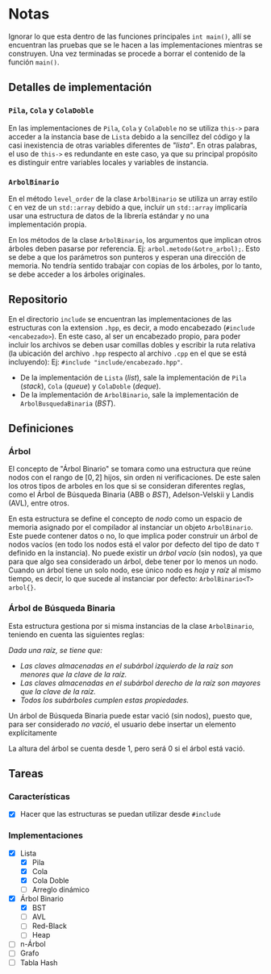 # Notas

Ignorar lo que esta dentro de las funciones principales `int main()`, allí se encuentran las pruebas que se le hacen a las implementaciones mientras se construyen. Una vez terminadas se procede a borrar el contenido de la función `main()`.

## Detalles de implementación

### `Pila`, `Cola` y `ColaDoble`

En las implementaciones de `Pila`, `Cola` y `ColaDoble` no se utiliza `this->` para acceder a la instancia base de `Lista` debido a la sencillez del código y la casi inexistencia de otras variables diferentes de _"lista"_. En otras palabras, el uso de `this->` es redundante en este caso, ya que su principal propósito es distinguir entre variables locales y variables de instancia.

### `ArbolBinario`

En el método `level_order` de la clase `ArbolBinario` se utiliza un array estilo `C` en vez de un `std::array` debido a que, incluir un `std::array` implicaría usar una estructura de datos de la librería estándar y no una implementación propia.

En los métodos de la clase `ArbolBinario`, los argumentos que implican otros árboles deben pasarse por referencia. Ej: `arbol.metodo(&otro_arbol);`. Esto se debe a que los parámetros son punteros y esperan una dirección de memoria. No tendría sentido trabajar con copias de los árboles, por lo tanto, se debe acceder a los árboles originales.

## Repositorio

En el directorio `include` se encuentran las implementaciones de las estructuras con la extension `.hpp`, es decir, a modo encabezado (`#include <encabezado>`). En este caso, al ser un encabezado propio, para poder incluir los archivos se deben usar comillas dobles y escribir la ruta relativa (la ubicación del archivo `.hpp` respecto al archivo `.cpp` en el que se está incluyendo): Ej: `#include "include/encabezado.hpp"`.

- De la implementación de `Lista` (_list_), sale la implementación de `Pila` (_stack_), `Cola` (_queue_) y `ColaDoble` (_deque_).
- De la implementación de `ArbolBinario`, sale la implementación de `ArbolBusquedaBinaria` (_BST_).

## Definiciones

### Árbol

El concepto de "Árbol Binario" se tomara como una estructura que reúne nodos con el rango de $`[0,2]`$ hijos, sin orden ni verificaciones. De este salen los otros tipos de arboles en los que si se consideran diferentes reglas, como el Árbol de Búsqueda Binaria (ABB o _BST_), Adelson-Velskii y Landis (AVL), entre otros.

En esta estructura se define el concepto de _nodo_ como un espacio de memoria asignado por el compilador al instanciar un objeto `ArbolBinario`. Este puede contener datos o no, lo que implica poder construir un árbol de nodos vacíos (en todo los nodos está el valor por defecto del tipo de dato `T` definido en la instancia). No puede existir un _árbol vacío_ (sin nodos), ya que para que algo sea considerado un árbol, debe tener por lo menos un nodo. Cuando un árbol tiene un solo nodo, ese único nodo es _hoja_ y _raíz_ al mismo tiempo, es decir, lo que sucede al instanciar por defecto: `ArbolBinario<T> arbol{}`.

### Árbol de Búsqueda Binaria

Esta estructura gestiona por si misma instancias de la clase `ArbolBinario`, teniendo en cuenta las siguientes reglas:

_Dada una raíz, se tiene que:_

- _Las claves almacenadas en el subárbol izquierdo de la raíz son menores que la clave de la raíz._
- _Las claves almacenadas en el subárbol derecho de la raíz son mayores que la clave de la raíz._
- _Todos los subárboles cumplen estas propiedades._

Un árbol de Búsqueda Binaria puede estar vació (sin nodos), puesto que, para ser considerado _no vació_, el usuario debe insertar un elemento explícitamente

La altura del árbol se cuenta desde $`1`$, pero será $`0`$ si el árbol está vació.

## Tareas

### Características

- [x] Hacer que las estructuras se puedan utilizar desde `#include`

### Implementaciones

- [x] Lista
  - [x] Pila
  - [x] Cola
  - [x] Cola Doble
  - [ ] Arreglo dinámico
- [x] Árbol Binario
  - [x] BST
  - [ ] AVL
  - [ ] Red-Black
  - [ ] Heap
- [ ] n-Árbol
- [ ] Grafo
- [ ] Tabla Hash
